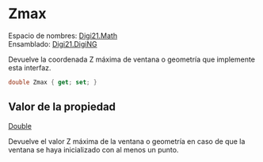 # Zmax

Espacio de nombres: [Digi21.Math](../../)  
Ensamblado: [Digi21.DigiNG](../../../)

Devuelve la coordenada Z máxima de ventana o geometría que implemente esta interfaz.

```csharp
double Zmax { get; set; }
```

## Valor de la propiedad

[Double](https://docs.microsoft.com/en-us/dotnet/api/system.double?view=net-5.0)

Devuelve el valor Z máxima de la ventana o geometría en caso de que la ventana se haya inicializado con al menos un punto.

